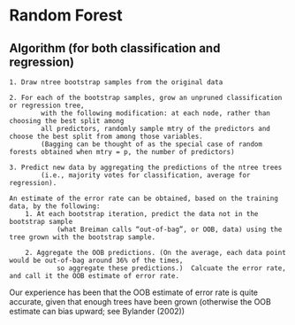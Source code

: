 # Random Forest

## Algorithm (for both classification and regression)

	1. Draw ntree bootstrap samples from the original data
    
	2. For each of the bootstrap samples, grow an unpruned classification or regression tree, 
        	with the following modification: at each node, rather than choosing the best split among 
        	all predictors, randomly sample mtry of the predictors and choose the best split from among those variables. 
        	(Bagging can be thought of as the special case of random forests obtained when mtry = p, the number of predictors)
        
	3. Predict new data by aggregating the predictions of the ntree trees 
        	(i.e., majority votes for classification, average for regression).
		
	An estimate of the error rate can be obtained, based on the training data, by the following:
		1. At each bootstrap iteration, predict the data not in the bootstrap sample 
        		(what Breiman calls “out-of-bag”, or OOB, data) using the tree grown with the bootstrap sample.
        
		2. Aggregate the OOB predictions. (On the average, each data point would be out-of-bag around 36% of the times, 
        		so aggregate these predictions.)  Calcuate the error rate, and call it the OOB estimate of error rate.
	
  Our experience has been that the OOB estimate of error rate is quite accurate, given that enough trees have 
  been grown (otherwise the OOB estimate can bias upward; see Bylander (2002))
